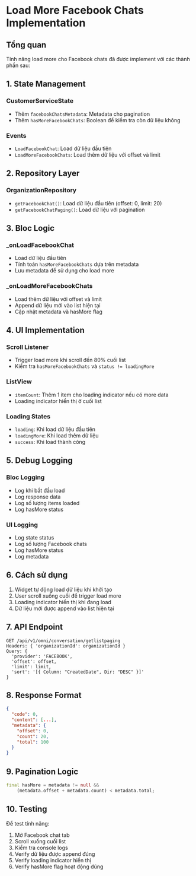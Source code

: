 # Load More Facebook Chats Implementation

## Tổng quan
Tính năng load more cho Facebook chats đã được implement với các thành phần sau:

## 1. State Management

### CustomerServiceState
- Thêm `facebookChatsMetadata`: Metadata cho pagination
- Thêm `hasMoreFacebookChats`: Boolean để kiểm tra còn dữ liệu không

### Events
- `LoadFacebookChat`: Load dữ liệu đầu tiên
- `LoadMoreFacebookChats`: Load thêm dữ liệu với offset và limit

## 2. Repository Layer

### OrganizationRepository
- `getFacebookChat()`: Load dữ liệu đầu tiên (offset: 0, limit: 20)
- `getFacebookChatPaging()`: Load dữ liệu với pagination

## 3. Bloc Logic

### _onLoadFacebookChat
- Load dữ liệu đầu tiên
- Tính toán `hasMoreFacebookChats` dựa trên metadata
- Lưu metadata để sử dụng cho load more

### _onLoadMoreFacebookChats
- Load thêm dữ liệu với offset và limit
- Append dữ liệu mới vào list hiện tại
- Cập nhật metadata và hasMore flag

## 4. UI Implementation

### Scroll Listener
- Trigger load more khi scroll đến 80% cuối list
- Kiểm tra `hasMoreFacebookChats` và `status != loadingMore`

### ListView
- `itemCount`: Thêm 1 item cho loading indicator nếu có more data
- Loading indicator hiển thị ở cuối list

### Loading States
- `loading`: Khi load dữ liệu đầu tiên
- `loadingMore`: Khi load thêm dữ liệu
- `success`: Khi load thành công

## 5. Debug Logging

### Bloc Logging
- Log khi bắt đầu load
- Log response data
- Log số lượng items loaded
- Log hasMore status

### UI Logging
- Log state status
- Log số lượng Facebook chats
- Log hasMore status
- Log metadata

## 6. Cách sử dụng

1. Widget tự động load dữ liệu khi khởi tạo
2. User scroll xuống cuối để trigger load more
3. Loading indicator hiển thị khi đang load
4. Dữ liệu mới được append vào list hiện tại

## 7. API Endpoint

```
GET /api/v1/omni/conversation/getlistpaging
Headers: { 'organizationId': organizationId }
Query: {
  'provider': 'FACEBOOK',
  'offset': offset,
  'limit': limit,
  'sort': '[{ Column: "CreatedDate", Dir: "DESC" }]'
}
```

## 8. Response Format

```json
{
  "code": 0,
  "content": [...],
  "metadata": {
    "offset": 0,
    "count": 20,
    "total": 100
  }
}
```

## 9. Pagination Logic

```dart
final hasMore = metadata != null &&
    (metadata.offset + metadata.count) < metadata.total;
```

## 10. Testing

Để test tính năng:
1. Mở Facebook chat tab
2. Scroll xuống cuối list
3. Kiểm tra console logs
4. Verify dữ liệu được append đúng
5. Verify loading indicator hiển thị
6. Verify hasMore flag hoạt động đúng 